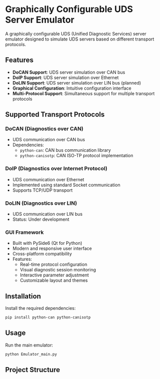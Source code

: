 # Graphically Configurable UDS Server Emulator

A graphically configurable UDS (Unified Diagnostic Services) server emulator designed to simulate UDS servers based on different transport protocols.

## Features

- **DoCAN Support**: UDS server simulation over CAN bus
- **DoIP Support**: UDS server simulation over Ethernet
- **DoLIN Support**: UDS server simulation over LIN bus (planned)
- **Graphical Configuration**: Intuitive configuration interface
- **Multi-Protocol Support**: Simultaneous support for multiple transport protocols

## Supported Transport Protocols

### DoCAN (Diagnostics over CAN)
- UDS communication over CAN bus
- Dependencies:
  - `python-can`: CAN bus communication library
  - `python-canisotp`: CAN ISO-TP protocol implementation

### DoIP (Diagnostics over Internet Protocol)
- UDS communication over Ethernet
- Implemented using standard Socket communication
- Supports TCP/UDP transport

### DoLIN (Diagnostics over LIN)
- UDS communication over LIN bus
- Status: Under development

### GUI Framework
- Built with PySide6 (Qt for Python)
- Modern and responsive user interface
- Cross-platform compatibility
- Features:
  - Real-time protocol configuration
  - Visual diagnostic session monitoring
  - Interactive parameter adjustment
  - Customizable layout and themes

## Installation

Install the required dependencies:

```bash
pip install python-can python-canisotp
```

## Usage

Run the main emulator:

```bash
python Emulator_main.py
```

## Project Structure
